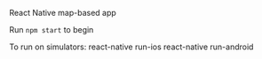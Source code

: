 React Native map-based app

Run `npm start` to begin

To run on simulators:
react-native run-ios
react-native run-android
